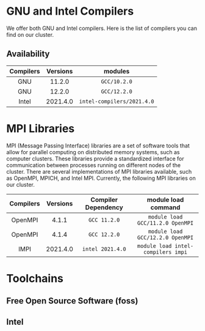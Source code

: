 # GNU and Intel Compilers 
We offer both GNU and Intel compilers. Here is the list of compilers you can find on our cluster. 
## Availability

|  Compilers  |  Versions  |          modules           |
|:-----------:|:----------:|:--------------------------:|
|     GNU     |   11.2.0   |        `GCC/10.2.0`        |
|     GNU     |   12.2.0   |        `GCC/12.2.0`        |
|    Intel    |  2021.4.0  | `intel-compilers/2021.4.0` |

# MPI Libraries
MPI (Message Passing Interface) libraries are a set of software tools that allow for parallel computing on distributed memory systems, such as computer clusters. These libraries provide a standardized interface for communication between processes running on different nodes of the cluster. There are several implementations of MPI libraries available, such as OpenMPI, MPICH, and Intel MPI. Currently, the following MPI libraries on our cluster.

|  Compilers  |  Versions  | Compiler Dependency |       module load command          |
|:-----------:|:----------:|:-------------------:|:----------------------------------:|
|   OpenMPI   |   4.1.1    |    `GCC 11.2.0`     |  `module load GCC/11.2.0 OpenMPI`  |
|   OpenMPI   |   4.1.4    |    `GCC 12.2.0`     |  `module load GCC/12.2.0 OpenMPI`  |
|    IMPI     |  2021.4.0  |  `intel 2021.4.0`   | `module load intel-compilers impi` |

# Toolchains

## Free Open Source Software (foss)

## Intel
